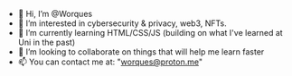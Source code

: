 - 👋 Hi, I’m @Worques
- 👀 I’m interested in cybersecurity & privacy, web3, NFTs.
- 🌱 I’m currently learning HTML/CSS/JS (building on what I've learned at Uni in the past)
- 💞️ I’m looking to collaborate on things that will help me learn faster
- 📫 You can contact me at: "worques@proton.me"

<!---
Worques/Worques is a ✨ special ✨ repository because its `README.md` (this file) appears on your GitHub profile.
You can click the Preview link to take a look at your changes.
--->
